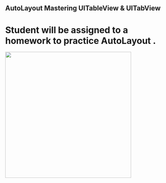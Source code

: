 ## AutoLayout Mastering UITableView & UITabView
# Student will be assigned to a homework to practice AutoLayout . 



<img src = https://user-images.githubusercontent.com/34104180/141260144-b3ca6fdd-cee2-464d-98c6-f92f4df55667.PNG width="400" hieght="400" />
